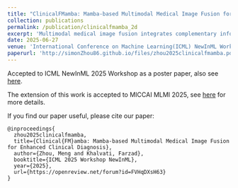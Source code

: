 ```yaml
---
title: "ClinicalFMamba: Mamba-based Multimodal Medical Image Fusion for Enhanced Clinical Diagnosis"
collection: publications
permalink: /publication/clinicalfmamba_2d
excerpt: 'Multimodal medical image fusion integrates complementary information from different imaging modalities to enhance diagnostic accuracy and treatment planning.   While deep learning methods have advanced fusion performance, existing approaches face critical limitations: CNNs excel at local feature extraction but struggle to model  global context effectively, while Transformers achieve superior long-range modeling at the cost of quadratic computational complexity in self-attention mechanisms, limiting clinical deployment. Recent State Space Models (SSMs) offer a promising alternative, enabling efficient long-range dependency modeling in linear time through selective mechanisms. Despite these advances, clinical validation of fused images remains underexplored. In this work, we propose ClinicalFMamba, a novel end-to-end CNN-Mamba hybrid architecture that synergistically combines local and global feature modeling. Our approach introduces: Dilated Gated Convolution Blocks for hierarchical multiscale feature extraction, and a latent Mamba module that efficiently captures long-range spatial dependencies between feature regions and enabling cross-modal fusion in latent space. Comprehensive evaluations on three datasets demonstrate the superior fusion performance across multiple quantitative metrics while achieving real-time fusion. Notably, we validate the clinical utility of our approach on the downstream brain tumor classification, achieving up to 7% improvements on the AUC score. Our method establishes a new paradigm for efficient multimodal medical image fusion suitable for real-time clinical deployment.'
date: 2025-06-27
venue: 'International Conference on Machine Learning(ICML) NewInML Workshop'
paperurl: 'http://simonZhou86.github.io/files/zhou2025clinicalfmamba.pdf'
---
```


Accepted to ICML NewInML 2025 Workshop as a poster paper, also see [here](https://icml.cc/virtual/2025/50490).

The extension of this work is accepted to MICCAI MLMI 2025, see [here](https://simonzhou86.github.io/publication/clinicalfmamba_3d) for more details.

If you find our paper useful, please cite our paper:

```{bibtex}
@inproceedings{
  zhou2025clinicalfmamba,
  title={Clinical{FM}amba: Mamba-based Multimodal Medical Image Fusion for Enhanced Clinical Diagnosis},
  author={Zhou, Meng and Khalvati, Farzad},
  booktitle={ICML 2025 Workshop NewInML},
  year={2025},
  url={https://openreview.net/forum?id=FVHqDXsH63}
}
```